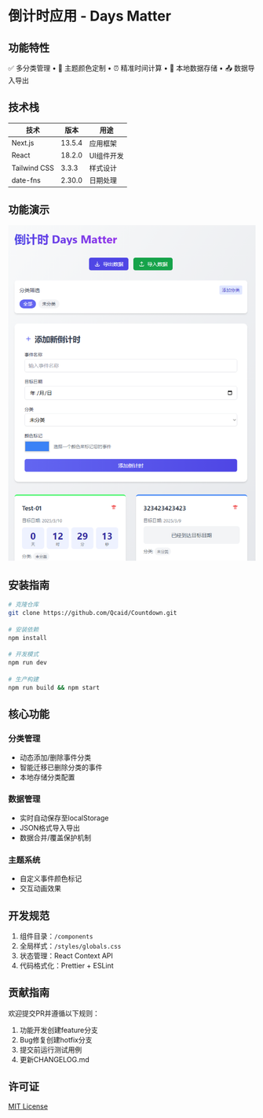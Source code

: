 # 倒计时应用 - Days Matter

## 功能特性
✅ 多分类管理 • 🎨 主题颜色定制 • ⏰ 精准时间计算 • 💾 本地数据存储 • 📤 数据导入导出

## 技术栈
| 技术 | 版本 | 用途 |
|------|-------|------|
| Next.js | 13.5.4 | 应用框架 |
| React | 18.2.0 | UI组件开发 |
| Tailwind CSS | 3.3.3 | 样式设计 |
| date-fns | 2.30.0 | 日期处理 |

## 功能演示
<!-- 截图占位区 -->
![界面预览](./demo/demoimg.png)

## 安装指南
```bash
# 克隆仓库
git clone https://github.com/Qcaid/Countdown.git

# 安装依赖
npm install

# 开发模式
npm run dev

# 生产构建
npm run build && npm start
```

## 核心功能
### 分类管理
- 动态添加/删除事件分类
- 智能迁移已删除分类的事件
- 本地存储分类配置

### 数据管理
- 实时自动保存至localStorage
- JSON格式导入导出
- 数据合并/覆盖保护机制

### 主题系统
- 自定义事件颜色标记
- 交互动画效果

## 开发规范
1. 组件目录：`/components`
2. 全局样式：`/styles/globals.css` 
3. 状态管理：React Context API
4. 代码格式化：Prettier + ESLint

## 贡献指南
欢迎提交PR并遵循以下规则：
1. 功能开发创建feature分支
2. Bug修复创建hotfix分支
3. 提交前运行测试用例
4. 更新CHANGELOG.md

## 许可证
[MIT License](./LICENSE)
